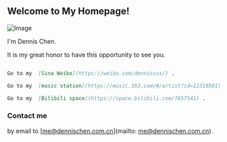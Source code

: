 ## Welcome to My Homepage!

![Image](http://r.photo.store.qq.com/psb?/77a80153-5c87-473a-95a1-0d5798d6d177/3SPUg3rAcsd7mHE0gQ.F.gUfWFLeYCcMbvNrELrA244!/r/dNVmrpK6IAAA)

I'm Dennis Chen. 

It is my great honor to have this opportunity to see you.


```markdown

Go to my  [Sina Weibo](https://weibo.com/dennissss/) .

Go to my  [music station](https://music.163.com/#/artist?id=12318501) .

Go to my  [Bilibili space](https://space.bilibili.com/7857541) .

```

### Contact me

by email to [me@dennischen.com.cn](mailto: me@dennischen.com.cn). 


